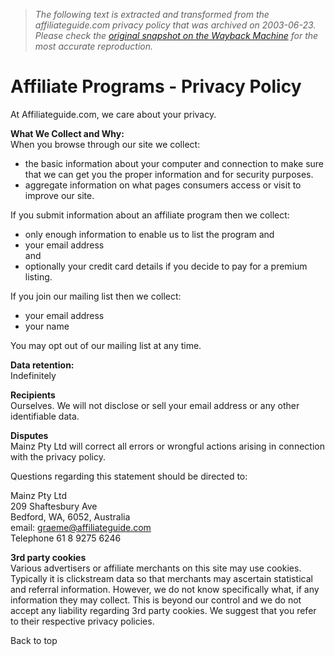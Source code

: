 > *The following text is extracted and transformed from the affiliateguide.com privacy policy that was archived on 2003-06-23. Please check the [original snapshot on the Wayback Machine](https://web.archive.org/web/20030623012549id_/http%3A//www.affiliateguide.com/privacy.html) for the most accurate reproduction.*

# Affiliate Programs - Privacy Policy

At Affiliateguide.com, we care about your privacy. 

**What We Collect and Why:**  
When you browse through our site we collect: 

  * the basic information about your computer and connection to make sure that we can get you the proper information and for security purposes. 
  * aggregate information on what pages consumers access or visit to improve our site. 



If you submit information about an affiliate program then we collect: 

  * only enough information to enable us to list the program and 
  * your email address  
and 
  * optionally your credit card details if you decide to pay for a premium listing. 



If you join our mailing list then we collect: 

  * your email address 
  * your name 

You may opt out of our mailing list at any time. 

**Data retention:**  
Indefinitely  


**Recipients**  
Ourselves. We will not disclose or sell your email address or any other identifiable data. 

**Disputes**  
Mainz Pty Ltd will correct all errors or wrongful actions arising in connection with the privacy policy. 

Questions regarding this statement should be directed to: 

Mainz Pty Ltd  
209 Shaftesbury Ave  
Bedford, WA, 6052, Australia  
email: [graeme@affiliateguide.com](mailto:graeme@affiliateguide.com)  
Telephone 61 8 9275 6246 


**3rd party cookies**  
Various advertisers or affiliate merchants on this site may use cookies. Typically it is clickstream data so that merchants may ascertain statistical and referral information. However, we do not know specifically what, if any information they may collect. This is beyond our control and we do not accept any liability regarding 3rd party cookies. We suggest that you refer to their respective privacy policies. 

Back to top
